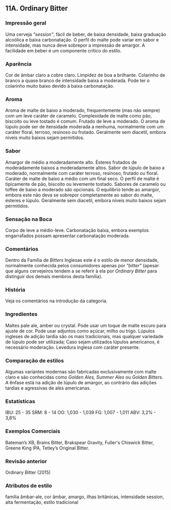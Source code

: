 ## 11A. Ordinary Bitter

### Impressão geral

Uma cerveja *"session"*, fácil de beber, de baixa densidade, baixa graduação alcoólica e baixa carbonatação. O perfil do malte pode variar em sabor e intensidade, mas nunca deve sobrepor a impressão de amargor. A facilidade em beber é um componente crítico do estilo.

### Aparência

Cor de âmbar claro a cobre claro. Limpidez de boa a brilhante. Colarinho de branco a quase branco de intensidade baixa a moderada. Pode ter o colarinho muito baixo devido à baixa carbonatação.

### Aroma

Aroma de malte de baixo a moderado, frequentemente (mas não sempre) com um leve caráter de caramelo. Complexidade de malte como pão, biscoito ou leve tostado é comum. Frutado de leve a moderado. O aroma de lúpulo pode ser de itensidade moderada a nenhuma, normalmente com um caráter floral, terroso, resinoso ou frutado. Geralmente sem diacetil, embora níveis muito baixos sejam permitidos.

### Sabor

Amargor de médio a moderadamente alto. Ésteres frutados de moderadamente baixos a moderadamente altos. Sabor de lúpulo de baixo a moderado, normalmente com caráter terroso, resinoso, frutado ou floral. Caráter de malte de baixo a médio com um final seco. O perfil de malte é tipicamente de pão, biscoito ou levemente tostado. Sabores de caramelo ou toffee de baixo a moderado são opcionais. O equilíbrio tende ao amargor, embora este não deva se sobrepor completamente ao sabor do malte, ésteres e lúpulo. Geralmente sem diacetil, embora níveis muito baixos sejam permitidos.

### Sensação na Boca

Corpo de leve a médio-leve. Carbonatação baixa, embora exemplos engarrafados possam apresentar carbonatação moderada.

### Comentários

Dentro da Família de *Bitters* Inglesas este é o estilo de menor densidade, normalmente conhecida pelos consumidores apenas por *"bitter"* (apesar que alguns cervejeiros tendem a se referir à ela por *Ordinary Bitter* para distinguir dos demais membros desta família). 

### História

Veja os comentários na introdução da categoria.

### Ingredientes

Maltes pale ale, amber ou crystal. Pode usar um toque de malte escuro para ajuste de cor. Pode usar adjuntos como açúcar, milho ou trigo. Lúpulos ingleses de adição tardia são os mais tradicionais, mas qualquer variedade de lúpulo pode ser utilizada; Caso sejam utilizados lúpulos americanos, é necessário moderação. Levedura inglesa com caráter presente.

### Comparação de estilos

Algumas variantes modernas são fabricadas exclusivamente com malte claro e são conhecidas como *Golden Ales, Summer Ales* ou *Golden Bitters*. A ênfase está na adição de lúpulo de amargor, ao contrário das adições tardias e agressivas de ales americanas. 

### Estatísticas

IBU: 25 - 35
SRM: 8 - 14
OG: 1,030 - 1,039
FG: 1,007 - 1,011
ABV: 3,2% - 3,8%

### Exemplos Comerciais

Bateman’s XB, Brains Bitter, Brakspear Gravity, Fuller's Chiswick Bitter, Greene King IPA, Tetley’s Original Bitter.

### Revisão anterior

Ordinary Bitter (2015)

### Atributos de estilo

família âmbar-ale, cor âmbar, amargo, ilhas britânicas, intensidade session, alta fermentação, estilo tradicional
